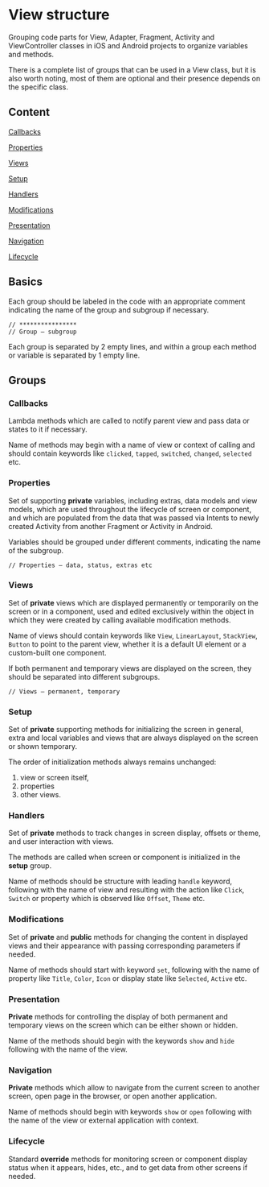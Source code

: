 # View structure

Grouping code parts for View, Adapter, Fragment, Activity and ViewController classes in iOS and Android projects to organize variables and methods.

There is a complete list of groups that can be used in a View class, but it is also worth noting, most of them are optional and their presence depends on the specific class.


## Content

[Callbacks](#callbacks)

[Properties](#properties)

[Views](#views)

[Setup](#setup)

[Handlers](#handlers)

[Modifications](#modifications)

[Presentation](#presentation)

[Navigation](#navigation)

[Lifecycle](#lifecycle)


## Basics

Each group should be labeled in the code with an appropriate comment indicating the name of the group and subgroup if necessary.

```
// ****************
// Group – subgroup
```

Each group is separated by 2 empty lines, and within a group each method or variable is separated by 1 empty line.


## Groups

### Callbacks

Lambda methods which are called to notify parent view and pass data or states to it if necessary.

Name of methods may begin with a name of view or context of calling and should contain keywords like `clicked`, `tapped`, `switched`, `changed`, `selected` etc.


### Properties

Set of supporting **private** variables, including extras, data models and view models, which are used throughout the lifecycle of screen or component, and which are populated from the data that was passed via Intents to newly created Activity from another Fragment or Activity in Android.

Variables should be grouped under different comments, indicating the name of the subgroup.

```
// Properties – data, status, extras etc
```


### Views

Set of **private** views which are displayed permanently or temporarily on the screen or in a component, used and edited exclusively within the object in which they were created by calling available modification methods.

Name of views should contain keywords like `View`, `LinearLayout`, `StackView`, `Button` to point to the parent view, whether it is a default UI element or a custom-built one component.

If both permanent and temporary views are displayed on the screen, they should be separated into different subgroups.

```
// Views – permanent, temporary
```


### Setup

Set of **private** supporting methods for initializing the screen in general, extra and local variables and views that are always displayed on the screen or shown temporary.

The order of initialization methods always remains unchanged:

1. view or screen itself,
2. properties
3. other views.


### Handlers

Set of **private** methods to track changes in screen display, offsets or theme, and user interaction with views.

The methods are called when screen or component is initialized in the **setup** group.

Name of methods should be structure with leading `handle` keyword, following with the name of view and resulting with the action like `Click`, `Switch` or property which is observed like `Offset`, `Theme` etc.


### Modifications

Set of **private** and **public** methods for changing the content in displayed views and their appearance with passing corresponding parameters if needed.

Name of methods should start with keyword `set`, following with the name of property like `Title`, `Color`, `Icon` or display state like `Selected`, `Active` etc.


### Presentation

**Private** methods for controlling the display of both permanent and temporary views on the screen which can be either shown or hidden.

Name of the methods should begin with the keywords `show` and `hide` following with the name of the view.


### Navigation

**Private** methods which allow to navigate from the current screen to another screen, open page in the browser, or open another application.

Name of methods should begin with keywords `show` or `open` following with the name of the view or external application with context.


### Lifecycle

Standard **override** methods for monitoring screen or component display status when it appears, hides, etc., and to get data from other screens if needed.
